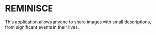 # REMINISCE
This application allows anyone to share images with small descriptions, from significant events in their lives.
